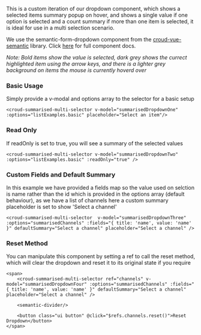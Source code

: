 This is a custom iteration of our dropdown component, which shows a selected items summary popup on hover, and shows a single value if one option is selected and a count summary if more than one item is selected, it is ideal for use in a multi selection scenario.

We use the semantic-form-dropdown component from the [croud-vue-semantic](https://github.com/CroudSupport/vue-semantic) library. Click [here](http://croudsupport.github.io/vue-semantic/#semantic-form-dropdown) for full component docs.

*Note: Bold items show the value is selected, dark grey shows the currect highlighted item using the arrow keys, and there is a lighter grey background on items the mouse is currently hoverd over*

### Basic Usage
Simply provide a v-modal and options array to the selector for a basic setup

    <croud-summarised-multi-selector v-model="summarisedDropdownOne" :options="listExamples.basic" placeholder="Select an item"/>

### Read Only
If readOnly is set to true, you will see a summary of the selected values

    <croud-summarised-multi-selector v-model="summarisedDropdownTwo" :options="listExamples.basic" :readOnly="true" />

### Custom Fields and Default Summary
In this example we have provided a fields map so the value used on selction is name rather than the id which is provided in the options array (default behaviour), as we have a list of channels here a custom summary placeholder is set to show 'Select a channel'

    <croud-summarised-multi-selector  v-model="summarisedDropdownThree" :options="summarisedChannels" :fields="{ title: 'name', value: 'name' }" defaultSummary="Select a channel" placeholder="Select a channel" />

### Reset Method
You can manipulate this component by setting a ref to call the reset method, which will clear the dropdown and reset it to its original state if you require

    <span>
        <croud-summarised-multi-selector ref="channels" v-model="summarisedDropdownFour" :options="summarisedChannels" :fields="{ title: 'name', value: 'name' }" defaultSummary="Select a channel" placeholder="Select a channel" />

        <semantic-divider/>

        <button class="ui button" @click="$refs.channels.reset()">Reset Dropdown</button>
    </span>
